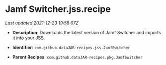 # Jamf Switcher.jss.recipe

_Last updated 2021-12-23 19:58:07Z_

- **Description**: Downloads the latest version of Jamf Switcher and imports it into your JSS.

- **Identifier**: `com.github.dataJAR-recipes.jss.JamfSwitcher`

- **Parent Recipes**: `com.github.dataJAR-recipes.pkg.JamfSwitcher`